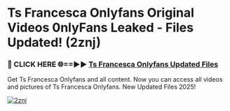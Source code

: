 # Ts Francesca Onlyfans Original Videos 0nlyFans Leaked - Files Updated! (2znj)

<h3>🔴 CLICK HERE 🌐==►► <a href="https://tinyurl.com/3hn5wdd3" rel="nofollow">Ts Francesca Onlyfans Updated Files</a></h3>

Get Ts Francesca Onlyfans and all content. Now you can access all videos and pictures of Ts Francesca Onlyfans. New Updated Files 2025!

[![2znj](https://i.imgur.com/4HnBqBT.gif)](https://tinyurl.com/3hn5wdd3)
